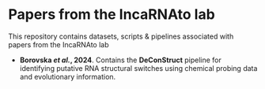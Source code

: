 # Papers from the IncaRNAto lab
This repository contains datasets, scripts &amp; pipelines associated with papers from the IncaRNAto lab

- __Borovska *et al.*, 2024__. Contains the __DeConStruct__ pipeline for identifying putative RNA structural switches using chemical probing data and evolutionary information.
